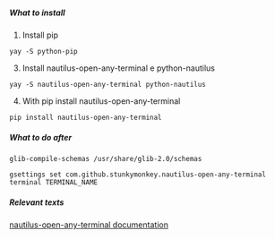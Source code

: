 ##### What to install
1. Install pip

```
yay -S python-pip
```

3. Install nautilus-open-any-terminal e python-nautilus

```
yay -S nautilus-open-any-terminal python-nautilus
```

4. With pip install nautilus-open-any-terminal

```
pip install nautilus-open-any-terminal
```

##### What to do after

```
glib-compile-schemas /usr/share/glib-2.0/schemas
```

```
gsettings set com.github.stunkymonkey.nautilus-open-any-terminal terminal TERMINAL_NAME
```

##### Relevant texts

[nautilus-open-any-terminal documentation](https://github.com/Stunkymonkey/nautilus-open-any-terminal)
